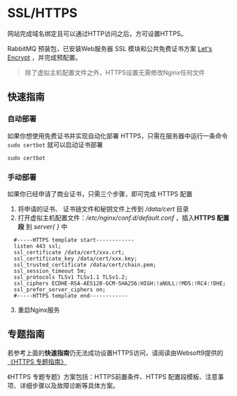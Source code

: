 # SSL/HTTPS

网站完成域名绑定且可以通过HTTP访问之后，方可设置HTTPS。

RabbitMQ 预装包，已安装Web服务器 SSL 模块和公共免费证书方案 [Let's Encrypt](https://letsencrypt.org/) ，并完成预配置。

> 除了虚拟主机配置文件之外，HTTPS设置无需修改Nginx任何文件

## 快速指南

### 自动部署

如果你想使用免费证书并实现自动化部署 HTTPS，只需在服务器中运行一条命令 `sudo certbot` 就可以启动证书部署

```
sudo certbot
```

### 手动部署

如果你已经申请了商业证书，只需三个步骤，即可完成 HTTPS 配置

1. 将申请的证书、 证书链文件和秘钥文件上传到 */data/cert* 目录
2. 打开虚拟主机配置文件：*/etc/nginx/conf.d/default.conf* ，插入**HTTPS 配置段** 到 *server{ }* 中
 ``` text
   #-----HTTPS template start------------
   listen 443 ssl; 
   ssl_certificate /data/cert/xxx.crt;
   ssl_certificate_key /data/cert/xxx.key;
   ssl_trusted_certificate /data/cert/chain.pem;
   ssl_session_timeout 5m;
   ssl_protocols TLSv1 TLSv1.1 TLSv1.2;
   ssl_ciphers ECDHE-RSA-AES128-GCM-SHA256:HIGH:!aNULL:!MD5:!RC4:!DHE;
   ssl_prefer_server_ciphers on;
   #-----HTTPS template end------------
   ```
3. 重启Nginx服务

## 专题指南

若参考上面的**快速指南**仍无法成功设置HTTPS访问，请阅读由Websoft9提供的 [《HTTPS 专题指南》](https://support.websoft9.com/docs/faq/zh/tech-https.html#nginx)

《HTTPS 专题专题》方案包括：HTTPS前置条件、HTTPS 配置段模板、注意事项、详细步骤以及故障诊断等具体方案。
